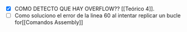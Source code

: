 - [x] COMO DETECTO QUE HAY OVERFLOW?? [[Teórico 4]].
- [ ] Como soluciono el error de la linea 60 al intentar replicar un bucle for[[Comandos Assembly]]